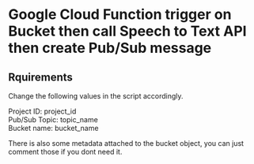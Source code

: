 # Google Cloud Function trigger on Bucket then call Speech to Text API then create Pub/Sub message

## Rquirements

Change the following values in the script accordingly.  

Project ID: project_id  
Pub/Sub Topic: topic_name  
Bucket name: bucket_name  

There is also some metadata attached to the bucket object, you can just comment those if you dont need it.  